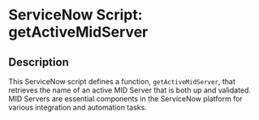 # ServiceNow Script: getActiveMidServer

## Description
This ServiceNow script defines a function, `getActiveMidServer`, that retrieves the name of an active MID Server that is both up and validated. MID Servers are essential components in the ServiceNow platform for various integration and automation tasks.
